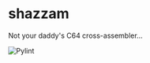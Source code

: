 # shazzam
Not your daddy's C64 cross-assembler...

![Pylint](https://github.com/shazz/shazzam/workflows/Pylint/badge.svg)
